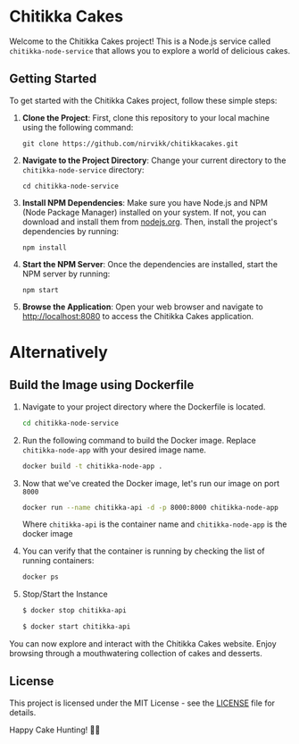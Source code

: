 # Chitikka Cakes

Welcome to the Chitikka Cakes project! This is a Node.js service called `chitikka-node-service` that allows you to explore a world of delicious cakes.

## Getting Started

To get started with the Chitikka Cakes project, follow these simple steps:

1. **Clone the Project**: First, clone this repository to your local machine using the following command:

   ```shell
   git clone https://github.com/nirvikk/chitikkacakes.git
   ```

2. **Navigate to the Project Directory**: Change your current directory to the `chitikka-node-service` directory:

   ```shell
   cd chitikka-node-service
   ```

3. **Install NPM Dependencies**: Make sure you have Node.js and NPM (Node Package Manager) installed on your system. If not, you can download and install them from [nodejs.org](https://nodejs.org/). Then, install the project's dependencies by running:

   ```shell
   npm install
   ```

4. **Start the NPM Server**: Once the dependencies are installed, start the NPM server by running:

   ```shell
   npm start
   ```

5. **Browse the Application**: Open your web browser and navigate to [http://localhost:8080](http://localhost:8080) to access the Chitikka Cakes application.

# Alternatively

## Build the Image using Dockerfile

1. Navigate to your project directory where the Dockerfile is located.

   ```bash
   cd chitikka-node-service

2. Run the following command to build the Docker image. Replace `chitikka-node-app` with your desired image name.

   ```bash
   docker build -t chitikka-node-app .
3. Now that we've created the Docker image, let's run our image on port `8000` 

   ```bash
   docker run --name chitikka-api -d -p 8000:8000 chitikka-node-app
   ```
   Where `chitikka-api` is the container name and `chitikka-node-app` is the docker image

4. You can verify that the container is running by checking the list of running containers:

   ```bash
   docker ps

5. Stop/Start the Instance
   ```bash
   $ docker stop chitikka-api
   ```
   
   ```bash
   $ docker start chitikka-api
   ```


You can now explore and interact with the Chitikka Cakes website. Enjoy browsing through a mouthwatering collection of cakes and desserts.

## License

This project is licensed under the MIT License - see the [LICENSE](LICENSE) file for details.

Happy Cake Hunting! 🍰🎂
